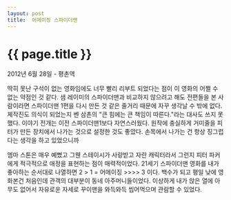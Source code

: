 ```yaml
---
layout: post
title:  어메이징 스파이더맨
---
```


{{ page.title }}
================

<p class="meta">2012년 6월 28일 - 평촌역</p>

딱히 못난 구석이 없는 영화임에도 너무 빨리 리부트 되었다는 점이 이 영화의 어쩔 수 없는 약점인 것 같다. 샘 레이미의 스파이더맨과 비교하지 않으려고 해도 전편들을 본 사람이라면 스파이더맨 1편을 다시 만든 것 같은 줄거리 때문에 자꾸 생각날 수 밖에 없다. 제작진도 의식이 되었는지 벤 삼촌의 "큰 힘에는 큰 책임이 따른다."라는 대사도 쓰지 못했다. 이야기 전개는 이전 스파이더맨1보다 자연스러웠다. 원작에 충실하게 거미줄을 피터가 만든 장치에서 나가는 것으로 설정한 것도 좋았다. 손목에서 나가는 건 항상 징그럽다는 생각을 하고 있었으니까 

엠마 스톤은 매우 예뻤고 그웬 스테이시가 사랑받고 자란 캐릭터라서 그런지 피터 파커에게 적극적으로 애정을 표현하는 점이 매력적이었다. 21세기 스파이더맨 영화를 내가 좋아하는 순서대로 나열하면 2 > 1 = 어메이징 >>>> 3 이다. 백수가 되고 평일 낮에 영화본건 처음인데 관객의 대부분이 동네 아주머니들이었다. 이상하게 내가 앉은 열에 아무도 없어서 자유로운 자세로 꾸이맨을 와득와득 씹어먹으며 관람할 수 있었다. 
